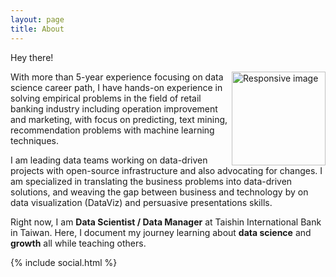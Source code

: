 ```yaml
---
layout: page
title: About
---
```


<p class="message">
  Hey there!
</p>

<div class="avatar">
  <img class="rounded-circle" src="{{ site.baseurl }}/public/img/{{ site.author.avatar }}" alt="Responsive image" width="150px" height="auto" align='right'>
</div>

With more than 5-year experience focusing on data science career path,
I have hands-on experience in solving empirical problems in the field of retail
banking industry including operation improvement and marketing,
with focus on predicting, text mining,
recommendation problems with machine learning techniques.

I am leading data teams working on data-driven projects with open-source
infrastructure and also advocating for changes.
I am specialized in translating the business problems into data-driven solutions, and weaving the gap between business and technology by on data visualization (DataViz) and persuasive presentations skills.

Right now, I am **Data Scientist / Data Manager** at Taishin International Bank in Taiwan.
Here, I document my journey learning about **data science** and **growth** all while teaching others.

{% include social.html %}
